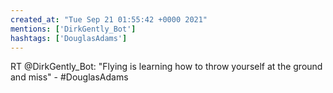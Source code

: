 ```yaml
---
created_at: "Tue Sep 21 01:55:42 +0000 2021"
mentions: ['DirkGently_Bot']
hashtags: ['DouglasAdams']
---
```


RT @DirkGently_Bot: "Flying is learning how to throw yourself at the ground and miss" - #DouglasAdams